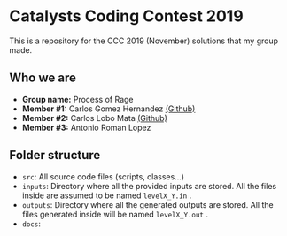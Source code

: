 # Catalysts Coding Contest 2019

This is a repository for the CCC 2019 (November) solutions that my group made.

## Who we are

* **Group name:** Process of Rage
* **Member #1:** Carlos Gomez Hernandez [(Github)](https://github.com/kurolox)
* **Member #2:** Carlos Lobo Mata [(Github)](https://github.com/clm2609)
* **Member #3:** Antonio Roman Lopez

## Folder structure

* `src`: All source code files (scripts, classes...)
* `inputs`: Directory where all the provided inputs are stored. All the files inside are assumed to be named `levelX_Y.in` .
* `outputs`: Directory where all the generated outputs are stored. All the files generated inside will be named `levelX_Y.out` .
* `docs`:

